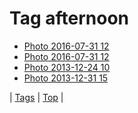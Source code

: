 <!--
title: Tag afternoon
date: 2020-06-28T15:26:58.740Z
tags:
-->
# Tag afternoon

 * [Photo 2016-07-31 12](148243847377.md)
 * [Photo 2016-07-31 12](148243859454.md)
 * [Photo 2013-12-24 10](70996659422.md)
 * [Photo 2013-12-31 15](71754130633.md)

| [Tags](tags.md) | [Top](index.md) |
